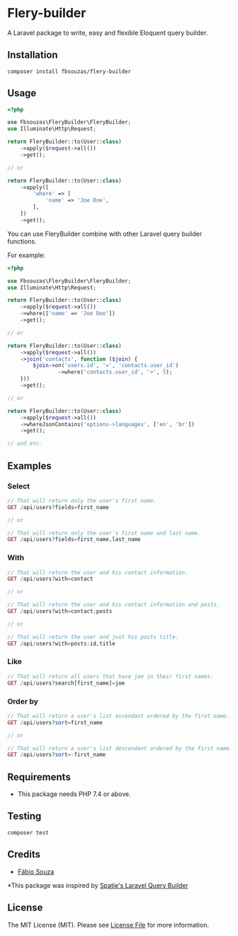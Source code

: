 # Flery-builder

A Laravel package to write, easy and flexible Eloquent query builder.

## Installation
```shell
composer install fbsouzas/flery-builder
```

## Usage

```php
<?php

use Fbsouzas\FleryBuilder\FleryBuilder;
use Illuminate\Http\Request;

return FleryBuilder::to(User::class)
    ->apply($request->all())
    ->get();

// or

return FleryBuilder::to(User::class)
    ->apply([
        'where' => [
            'name' => 'Joe Doe',
        ],
    ])
    ->get();
```

You can use FleryBuilder combine with other Laravel query builder functions.

For example:

```php
<?php

use Fbsouzas\FleryBuilder\FleryBuilder;
use Illuminate\Http\Request;

return FleryBuilder::to(User::class)
    ->apply($request->all())
    ->where(['name' => 'Joe Doe'])
    ->get();

// or

return FleryBuilder::to(User::class)
    ->apply($request->all())
    ->join('contacts', function ($join) {
        $join->on('users.id', '=', 'contacts.user_id')
                ->where('contacts.user_id', '>', 5);
    }))
    ->get();

// or

return FleryBuilder::to(User::class)
    ->apply($request->all())
    ->whereJsonContains('options->languages', ['en', 'br'])
    ->get();

// and etc.
```

## Examples

### Select

```php
// That will return only the user's first name.
GET /api/users?fields=first_name

// or

// That will return only the user's first name and last name.
GET /api/users?fields=first_name,last_name
```

### With

```php
// That will return the user and his contact information.
GET /api/users?with=contact

// or

// That will return the user and his contact information and posts.
GET /api/users?with=contact;posts

// or

// That will return the user and just his posts title.
GET /api/users?with=posts:id,title
```

### Like

```php
// That will return all users that have joe in their first names.
GET /api/users?search[first_name]=joe
```

### Order by

```php
// That will return a user's list ascendant ordered by the first name.
GET /api/users?sort=first_name

// or

// That will return a user's list descendant ordered by the first name.
GET /api/users?sort=-first_name
```

## Requirements
- This package needs PHP 7.4 or above.

## Testing
```shell
composer test
```

## Credits
- [Fábio Souza](https://github.com/fbsouzas)

*This package was inspired by [Spatie's Laravel Query Builder](https://github.com/spatie/laravel-query-builder)

## License

The MIT License (MIT). Please see [License File](LICENSE.md) for more information.
